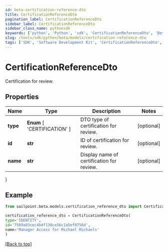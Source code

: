 ```yaml
---
id: beta-certification-reference-dto
title: CertificationReferenceDto
pagination_label: CertificationReferenceDto
sidebar_label: CertificationReferenceDto
sidebar_class_name: pythonsdk
keywords: ['python', 'Python', 'sdk', 'CertificationReferenceDto', 'BetaCertificationReferenceDto'] 
slug: /tools/sdk/python/beta/models/certification-reference-dto
tags: ['SDK', 'Software Development Kit', 'CertificationReferenceDto', 'BetaCertificationReferenceDto']
---
```


# CertificationReferenceDto

Certification for review.

## Properties

Name | Type | Description | Notes
------------ | ------------- | ------------- | -------------
**type** |  **Enum** [  'CERTIFICATION' ] | DTO type of certification for review. | [optional] 
**id** | **str** | ID of certification for review. | [optional] 
**name** | **str** | Display name of certification for review. | [optional] 
}

## Example

```python
from sailpoint.beta.models.certification_reference_dto import CertificationReferenceDto

certification_reference_dto = CertificationReferenceDto(
type='IDENTITY',
id='7589a83cec4b4f138ce56c1a5ef0756d',
name='Manager Access for Michael Michaels'
)

```
[[Back to top]](#) 

